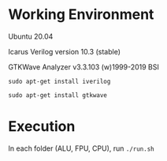 # Working Environment

Ubuntu 20.04

Icarus Verilog version 10.3 (stable)

GTKWave Analyzer v3.3.103 (w)1999-2019 BSI


`sudo apt-get install iverilog`

`sudo apt-get install gtkwave`

# Execution

In each folder (ALU, FPU, CPU), run `./run.sh`
